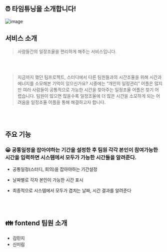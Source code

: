 
## ⏰ 타임튜닝을 소개합니다!
![image](https://github.com/TIME-TUNNING/Front-End-Android/assets/90263843/b73e62e8-26e6-4cde-9494-368a824a5aed)


## 서비스 소개



> 사람들간의 일정조율을 편리하게 해주는 서비스입니다.<br/>


<br/>
<br/>

> 지금까지 했던 팀프로젝트, 스터디에서 다른 팀원들과의 시간조율을 위해 시간과 에너지를 소모해본 기억이 있으신가요? 시중에는 “개인의 일정관리” 어플은 많지만 여러 사람들이 공통적으로 가능한 시간을 찾아주는 일정조율 어플은 찾기 어렵습니다. 팀원이 많으면 많을수록 일정조율에 더 많은 시간을 소모하게 되는 어려움을 일정조율 어플을 통해 해결하고자 합니다. <br/>


<br/>
<br/>

## 주요 기능

### 😀 공통일정을 잡아야하는 기간을 설정한 후 팀원 각각 본인이 참여가능한 시간을 입력하면 시스템에서 모두가 가능한 시간들을 알려준다.

- 공통일정(스터디, 회의)을 잡아야하는 기간설정

- 날짜별로 각자 본인이 가능한 시간 표시

- 최종적으로 시스템에서 모두가 겹치는 날짜, 시간 결과를 알려준다 
<br/>
<br/>



## 👪 fontend 팀원 소개

- 김민지
- 신미림


